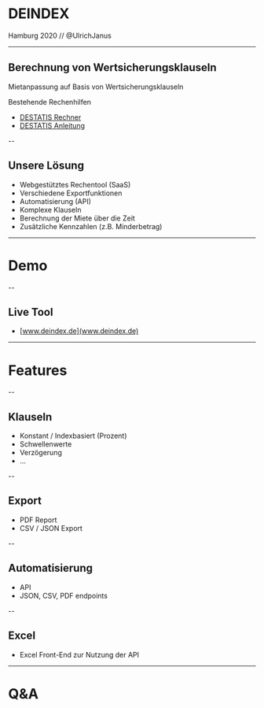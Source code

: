 # DEINDEX

Hamburg 2020 // @UlrichJanus

---

## Berechnung von Wertsicherungsklauseln

Mietanpassung auf Basis von Wertsicherungsklauseln

Bestehende Rechenhilfen
- [DESTATIS Rechner](https://www.destatis.de/DE/Themen/Wirtschaft/Preise/Verbraucherpreisindex/Methoden/Internetprogramm.html?nn=214056)
- [DESTATIS Anleitung](https://www.destatis.de/DE/Themen/Wirtschaft/Preise/Verbraucherpreisindex/Methoden/Erlaeuterungen/informationen-zur-wertsicherungsklauseln.html)


--

## Unsere Lösung

- Webgestütztes Rechentool (SaaS)
- Verschiedene Exportfunktionen
- Automatisierung (API)
- Komplexe Klauseln
- Berechnung der Miete über die Zeit
- Zusätzliche Kennzahlen (z.B. Minderbetrag)

---

# Demo

--

## Live Tool
- [www.deindex.de](www.deindex.de)
<!-- - Feste Steigerung alle x Perioden -->
<!-- - VPI mit Schwellenwert und indexation holiday -->

---

# Features

--

## Klauseln
- Konstant / Indexbasiert (Prozent)
- Schwellenwerte
- Verzögerung
- ...

--


## Export
- PDF Report
- CSV / JSON Export

--

## Automatisierung
- API
- JSON, CSV, PDF endpoints

--

## Excel
- Excel Front-End zur Nutzung der API

---

# Q&A
